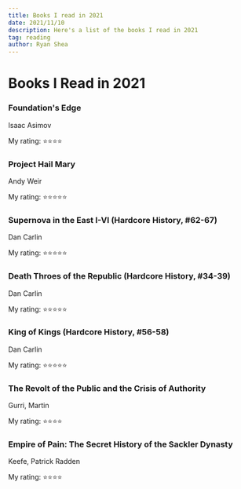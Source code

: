 ```yaml
---
title: Books I read in 2021
date: 2021/11/10
description: Here's a list of the books I read in 2021
tag: reading
author: Ryan Shea
---
```


# Books I Read in 2021

### Foundation's Edge

Isaac Asimov

My rating: ⭐⭐⭐⭐

### Project Hail Mary

Andy Weir

My rating: ⭐⭐⭐⭐⭐

### Supernova in the East I-VI (Hardcore History, #62-67)

Dan Carlin

My rating: ⭐⭐⭐⭐⭐

### Death Throes of the Republic (Hardcore History, #34-39)

Dan Carlin

My rating: ⭐⭐⭐⭐⭐

### King of Kings (Hardcore History, #56-58)

Dan Carlin

My rating: ⭐⭐⭐⭐⭐

### The Revolt of the Public and the Crisis of Authority

Gurri, Martin

My rating: ⭐⭐⭐⭐

### Empire of Pain: The Secret History of the Sackler Dynasty

Keefe, Patrick Radden

My rating: ⭐⭐⭐⭐
